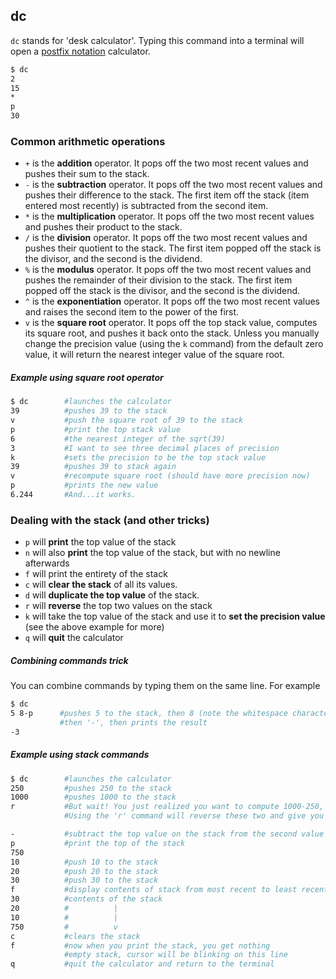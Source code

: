 ---
---
dc
----

`dc` stands for 'desk calculator'. Typing this command into a terminal will open a [postfix notation](https://en.wikipedia.org/wiki/Reverse_Polish_notation) calculator.

~~~ bash
$ dc
2
15
*
p
30
~~~

<!--more-->


### Common arithmetic operations
-  `+` is the **addition** operator. It pops off the two most recent values and pushes their sum to the stack.
-  `-` is the **subtraction** operator. It pops off the two most recent values and pushes their difference to the stack. The first item off the stack (item entered most recently) is subtracted from the second item.
-  `*` is the **multiplication** operator. It pops off the two most recent values and pushes their product to the stack.
-  `/` is the **division** operator. It pops off the two most recent values and pushes their quotient to the stack. The first item popped off the stack is the divisor, and the second is the dividend.
-  `%` is the **modulus** operator. It pops off the two most recent values and pushes the remainder of their division to the stack. The first item popped off the stack is the divisor, and the second is the dividend.
-  `^` is the **exponentiation** operator. It pops off the two most recent values and raises the second item to the power of the first. 
-  `v` is the **square root** operator. It pops off the top stack value, computes its square root, and pushes it back onto the stack. Unless you manually change the precision value (using the `k` command) from the default zero value, it will return the nearest integer value of the square root.


##### Example using square root operator
~~~~ bash
$ dc        #launches the calculator
39          #pushes 39 to the stack
v           #push the square root of 39 to the stack
p           #print the top stack value
6           #the nearest integer of the sqrt(39)
3           #I want to see three decimal places of precision
k           #sets the precision to be the top stack value 
39          #pushes 39 to stack again
v           #recompute square root (should have more precision now)
p           #prints the new value
6.244       #And...it works.
~~~~

### Dealing with the stack (and other tricks)

- `p` will **print** the top value of the stack
- `n` will also **print** the top value of the stack, but with no newline afterwards
- `f` will print the entirety of the stack
- `c` will **clear the stack** of all its values. 
- `d` will **duplicate the top value** of the stack.
- `r` will **reverse** the top two values on the stack
- `k` will take the top value of the stack and use it to **set the precision value** (see the above example for more)
- `q` will **quit** the calculator

##### Combining commands trick

 You can combine commands by typing them on the same line. For example
 
 ~~~~ bash
 $ dc       
 5 8-p      #pushes 5 to the stack, then 8 (note the whitespace character!), 
            #then '-', then prints the result
 -3
 ~~~~

##### Example using stack commands
~~~~ bash
$ dc        #launches the calculator
250         #pushes 250 to the stack
1000        #pushes 1000 to the stack  
r           #But wait! You just realized you want to compute 1000-250, not 250-1000. 
            #Using the 'r' command will reverse these two and give you the positive value 

-           #subtract the top value on the stack from the second value
p           #print the top of the stack
750         
10          #push 10 to the stack
20          #push 20 to the stack
30          #push 30 to the stack
f           #display contents of stack from most recent to least recent
30          #contents of the stack
20          #          |
10          #          |
750         #          v
c           #clears the stack
f           #now when you print the stack, you get nothing
            #empty stack, cursor will be blinking on this line
q           #quit the calculator and return to the terminal
~~~~
